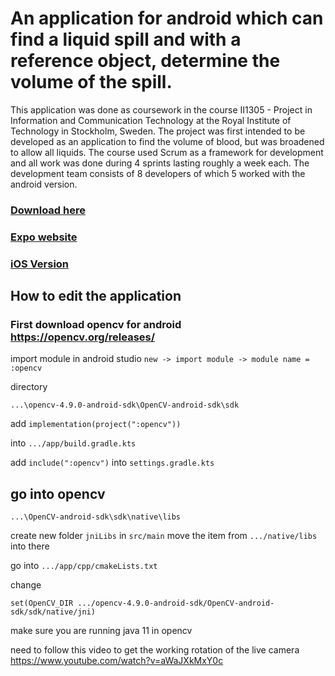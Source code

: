 # An application for android which can find a liquid spill and with a reference object, determine the volume of the spill.
This application was done as coursework in the course II1305 - Project in Information and Communication Technology at the Royal Institute of Technology in Stockholm, Sweden. The project was first intended to be developed as an application to find the volume of blood, but was broadened to allow all liquids. The course used Scrum as a framework for development and all work was done during 4 sprints lasting roughly a week each. The development team consists of 8 developers of which 5 worked with the android version.
### [Download here](https://github.com/proneprune/SpilledAndroid/releases/tag/Spilled)
### [Expo website](https://spilledowner.wixsite.com/spilled)
### [iOS Version](https://github.com/tiselius/Blapp_ios/)



## How to edit the application
### First download opencv for android https://opencv.org/releases/

import module in android studio
```new -> import module -> module name = :opencv```

directory 

```...\opencv-4.9.0-android-sdk\OpenCV-android-sdk\sdk```

add     ```implementation(project(":opencv"))```

into 
```.../app/build.gradle.kts```


add ```include(":opencv")```
into ```settings.gradle.kts```




## go into opencv
```...\OpenCV-android-sdk\sdk\native\libs```

create new folder ```jniLibs``` in
```src/main```
move the item from ```.../native/libs``` into there

go into 
```.../app/cpp/cmakeLists.txt```

change 

```set(OpenCV_DIR .../opencv-4.9.0-android-sdk/OpenCV-android-sdk/sdk/native/jni)```


make sure you are running java 11 in opencv

need to follow this video to get the working rotation of the live camera
https://www.youtube.com/watch?v=aWaJXkMxY0c

